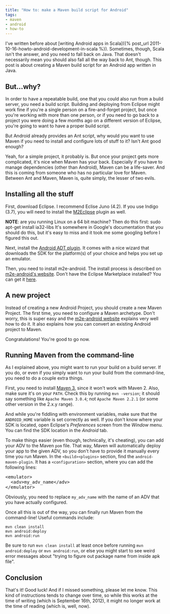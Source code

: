 ```yaml
---
title: "How to: make a Maven build script for Android"
tags:
- maven
- android
- how-to
---
```

I've written before about [writing Android apps in Scala]({% post_url 2011-10-16-howto-android-development-in-scala %}). Sometimes, though, Scala isn't the answer, and you need to fall back on Java. That doesn't necessarily mean you should also fall all the way back to Ant, though. This post is about creating a Maven build script for an Android app written in Java.

But...why?
----------
In order to have a repeatable build, one that you could also run from a build server, you need a build script. Building and deploying from Eclipse might work fine if you're a single person on a fire-and-forget project, but once you're working with more than one person, or if you need to go back to a project you were doing a few months ago on a different version of Eclipse, you're going to want to have a proper build script.

But Android already provides an Ant script, why would you want to use Maven if you need to install and configure lots of stuff to it? Isn't Ant good enough?

Yeah, for a simple project, it probably is. But once your project gets more complicated, it's nice when Maven has your back. Especially if you have to manage dependencies (other than Android), Maven can be a life-saver. And this is coming from someone who has no particular love for Maven. Between Ant and Maven, Maven is, quite simply, the lesser of two evils.

Installing all the stuff
------------------------
First, download Eclipse. I recommend Eclise Juno (4.2). If you use Indigo (3.7), you will need to install the [M2Eclipse](http://www.eclipse.org/m2e/download/) plugin as well.

**NOTE**: are you running Linux on a 64 bit machine? Then do this first:
    sudo apt-get install ia32-libs
It's somewhere in Google's documentation that you should do this, but it's easy to miss and it took me some googling before I figured this out.

Next, install the [Android ADT plugin](http://developer.android.com/sdk/installing/installing-adt.html). It comes with a nice wizard that downloads the SDK for the platform(s) of your choice and helps you set up an emulator.

Then, you need to install m2e-android. The install process is described on [m2e-android's website](http://rgladwell.github.com/m2e-android/). Don't have the Eclipse Marketplace installed? You can get it [here](http://www.eclipse.org/mpc/).

A new project
-------------
Instead of creating a new Android Project, you should create a new Maven Project. The first time, you need to configure a Maven archetype. Don't worry, this is super easy and the [m2e-android website](http://rgladwell.github.com/m2e-android/) explains very well how to do it. It also explains how you can convert an existing Android project to Maven.

Congratulations! You're good to go now.

Running Maven from the command-line
-----------------------------------
As I explained above, you might want to run your build on a build server. If you do, or even if you simply want to run your build from the command-line, you need to do a couple extra things.

First, you need to install [Maven 3](http://maven.apache.org/download.html), since it won't work with Maven 2. Also, make sure it's on your `PATH`. Check this by running `mvn -version`; it should say something like `Apache Maven 3.0.4`; not `Apache Maven 2.2.1` (or some other version in the 2.x.y range).

And while you're fiddling with environment variables, make sure that the `ANDROID_HOME` variable is set correctly as well. If you don't know where your SDK is located, open Eclipse's _Preferences_ screen from the _Window_ menu. You can find the SDK location in the _Android_ tab.

To make things easier (even though, technically, it's cheating), you can add your ADV to the Maven `pom` file. That way, Maven will automatically deploy your app to the given ADV, so you don't have to provide it manually every time you run Maven. In the `<build><plugins>` section, find the `android-maven-plugin`. It has a `<configuration>` section, where you can add the following lines:

<pre class="prettyprint">
&lt;emulator>
  &lt;adv>my_adv_name&lt;/adv>
&lt;/emulator>
</pre>

Obviously, you need to replace `my_adv_name` with the name of an ADV that you have actually configured.

Once all this is out of the way, you can finally run Maven from the command-line! Useful commands include:

    mvn clean install
    mvn android:deploy
    mvn android:run

Be sure to run `mvn clean install` at least once before running `mvn android:deploy` or `mvn android:run`, or else you might start to see weird error messages about "trying to figure out package name from inside apk file".

Conclusion
----------
That's it! Good luck! And if I missed something, please let me know. This kind of instructions tends to change over time, so while this works at the time of writing (which is September 16th, 2012), it might no longer work at the time of reading (which is, well, now).
